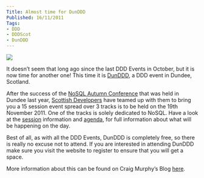 ```yaml
---
Title: Almost time for DunDDD
Published: 16/11/2011
Tags:
- DDD
- DDDScot
- DunDDD
---
```


![](http://www.craigmurphy.com/blog/wp-content/uploads/2011/11/ddds-logo-banner.gif)

It doesn’t seem that long ago since the last DDD Events in October, but it is now time for another one! This time it is [DunDDD](http://dundee.dddscotland.co.uk/), a DDD event in Dundee, Scotland.

After the success of the [NoSQL Autumn Conference](http://www.gep13.co.uk/blog/nosql-autumn-conference-2010dundee/) that was held in Dundee last year, [Scottish Developers](http://scottishdevelopers.com/) have teamed up with them to bring you a 15 session event spread over 3 tracks is to be held on the 19th November 2011. One of the tracks is solely dedicated to NoSQL. Have a look at the [session](http://dundee.dddscotland.co.uk/lineup) information and [agenda](http://dundee.dddscotland.co.uk/lineup/agenda), for full information about what will be happening on the day.

Best of all, as with all the DDD Events, DunDDD is completely free, so there is really no excuse not to attend. If you are interested in attending DunDDD make sure you visit the website to register to ensure that you will get a space.

More information about this can be found on Craig Murphy’s Blog [here](http://www.craigmurphy.com/blog/?p=2131).
